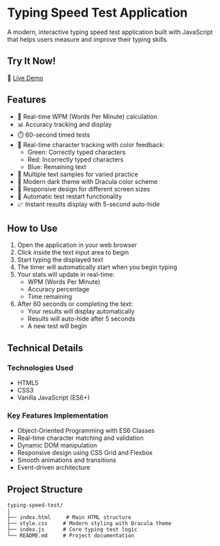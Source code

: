 # Typing Speed Test Application

A modern, interactive typing speed test application built with JavaScript that helps users measure and improve their typing skills.

## Try It Now!
🚀 [Live Demo](https://mahmoudnader-typing-test.netlify.app)

## Features

- 🚀 Real-time WPM (Words Per Minute) calculation
- 📊 Accuracy tracking and display
- ⏱️ 60-second timed tests
- 🎯 Real-time character tracking with color feedback:
  - Green: Correctly typed characters
  - Red: Incorrectly typed characters
  - Blue: Remaining text
- 📝 Multiple text samples for varied practice
- 🎨 Modern dark theme with Dracula color scheme
- 📱 Responsive design for different screen sizes
- 🔄 Automatic test restart functionality
- 📈 Instant results display with 5-second auto-hide

## How to Use

1. Open the application in your web browser
2. Click inside the text input area to begin
3. Start typing the displayed text
4. The timer will automatically start when you begin typing
5. Your stats will update in real-time:
   - WPM (Words Per Minute)
   - Accuracy percentage
   - Time remaining
6. After 60 seconds or completing the text:
   - Your results will display automatically
   - Results will auto-hide after 5 seconds
   - A new test will begin

## Technical Details

### Technologies Used
- HTML5
- CSS3
- Vanilla JavaScript (ES6+)

### Key Features Implementation
- Object-Oriented Programming with ES6 Classes
- Real-time character matching and validation
- Dynamic DOM manipulation
- Responsive design using CSS Grid and Flexbox
- Smooth animations and transitions
- Event-driven architecture

## Project Structure

```
typing-speed-test/
│
├── index.html     # Main HTML structure
├── style.css     # Modern styling with Dracula theme
├── index.js      # Core typing test logic
└── README.md     # Project documentation
```

